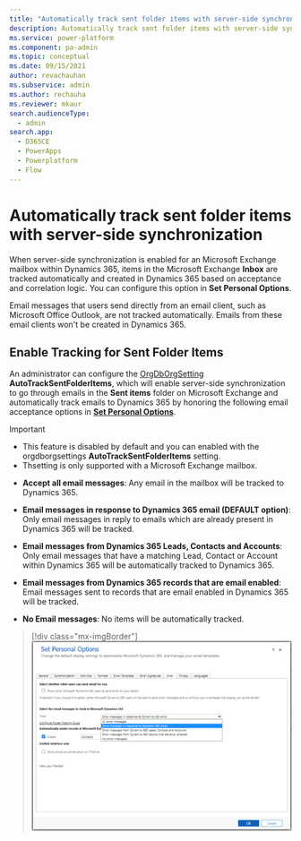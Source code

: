 ```yaml
---
title: "Automatically track sent folder items with server-side synchronization   | MicrosoftDocs"
description: Automatically track sent folder items with server-side synchronization.  
ms.service: power-platform
ms.component: pa-admin
ms.topic: conceptual
ms.date: 09/15/2021
author: revachauhan
ms.subservice: admin
ms.author: rechauha
ms.reviewer: mkaur
search.audienceType: 
  - admin
search.app:
  - D365CE
  - PowerApps
  - Powerplatform
  - Flow
---
```

# Automatically track sent folder items with server-side synchronization 

When server-side synchronization is enabled for an Microsoft Exchange mailbox within Dynamics 365, items in the Microsoft Exchange **Inbox** are tracked automatically and created in Dynamics 365 based on acceptance and correlation logic. You can configure this option in **Set Personal Options**. 

Email messages that users send directly from an email client, such as Microsoft Office Outlook, are not tracked automatically. Emails from these email clients won't be created in Dynamics 365.  
 
## Enable Tracking for Sent Folder Items 

An administrator can configure the [OrgDbOrgSetting](OrgDbOrgSettings.md) **AutoTrackSentFolderItems**, which will enable server-side synchronization to go through emails in the **Sent items** folder on Microsoft Exchange and automatically track emails to Dynamics 365 by honoring the following email acceptance options in **[Set Personal Options](set-personal-options-affect-tracking-synchronization-between-dynamics-365-outlook-exchange.md)**. 

> [!Important]
> - This feature is disabled by default and you can enabled with the orgdborgsettings **AutoTrackSentFolderItems** setting. 
> - Thsetting is only supported with a Microsoft Exchange mailbox. 

- **Accept all email messages**: Any email in the mailbox will be tracked to Dynamics 365.

- **Email messages in response to Dynamics 365 email (DEFAULT option)**: Only email messages in reply to emails which are already present in Dynamics 365 will be tracked. 

- **Email messages from Dynamics 365 Leads, Contacts and Accounts**: Only email messages that have a matching Lead, Contact or Account within Dynamics 365 will be automatically tracked to Dynamics 365. 

- **Email messages from Dynamics 365 records that are email enabled**: Email messages sent to records that are email enabled in Dynamics 365 will be tracked. 

- **No Email messages**: No items will be automatically tracked. 

 
> [!div class="mx-imgBorder"] 
> ![Screenshot of Personal Options for tracking email](media/set-personal-options-track-email.png "Email tracking setting")



 

